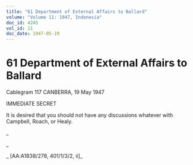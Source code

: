 ```yaml
---
title: "61 Department of External Affairs to Ballard"
volume: "Volume 11: 1947, Indonesia"
doc_id: 4245
vol_id: 11
doc_date: 1947-05-19
---
```


# 61 Department of External Affairs to Ballard

Cablegram 117 CANBERRA, 19 May 1947

IMMEDIATE SECRET

It is desired that you should not have any discussions whatever with Campbell, Roach, or Healy.

_

_

_ [AA:A1838/278, 401/1/3/2, ii]_
